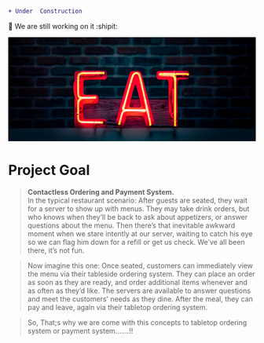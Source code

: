
```diff 

+ Under  Construction

```
:two_men_holding_hands:
We are still working on it :shipit:

![alt text](home_banner.jpg)

<h1>Project Goal</h1>

> **Contactless Ordering and Payment System.**<br>
In the typical restaurant scenario: After guests are seated, they wait for a server to show up with menus. They may take drink orders, but who knows when they’ll be back to ask about appetizers, or answer questions about the menu. Then there’s that inevitable awkward moment when we stare intently at our server, waiting to catch his eye so we can flag him down for a refill or get us check. We’ve all been there, it’s not fun.

> Now imagine this one: Once seated, customers can immediately view the menu via their tableside ordering system. They can place an order as soon as they are ready, and order additional items whenever and as often as they’d like. The servers are available to answer questions and meet the customers’ needs as they dine. After the meal, they can pay and leave, again via their tabletop ordering system. 

> So, That;s why we are come with this concepts to tabletop ordering system or payment system.......!!


